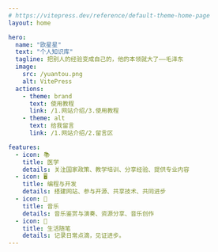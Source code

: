 ```yaml
---
# https://vitepress.dev/reference/default-theme-home-page
layout: home

hero:
  name: "欧星星"
  text: "个人知识库"
  tagline: 把别人的经验变成自己的，他的本领就大了——毛泽东
  image:
    src: /yuantou.png
    alt: VitePress
  actions:
    - theme: brand
      text: 使用教程
      link: /1.网站介绍/3.使用教程
    - theme: alt
      text: 给我留言
      link: /1.网站介绍/2.留言区

features:
  - icon: 📚️
    title: 医学
    details: 关注国家政策、教学培训、分享经验、提供专业内容
  - icon: 🖥️
    title: 编程与开发
    details: 搭建网站、参与开源、共享技术、共同进步
  - icon: 🎵
    title: 音乐
    details: 音乐鉴赏与演奏、资源分享、音乐创作
  - icon: 📖
    title: 生活随笔
    details: 记录日常点滴，见证进步。
---
```

